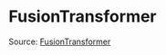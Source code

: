 # FusionTransformer

Source: [FusionTransformer](../csrc/device_lower/analysis/fused_reduction.cpp#L272)
